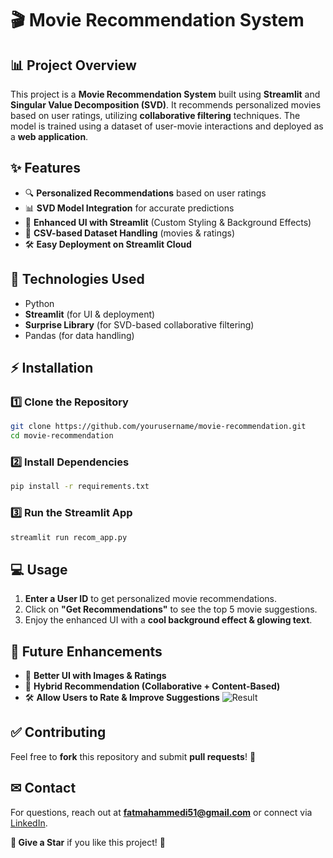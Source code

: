 # 🎬 Movie Recommendation System

## 📊 Project Overview
This project is a **Movie Recommendation System** built using **Streamlit** and **Singular Value Decomposition (SVD)**. It recommends personalized movies based on user ratings, utilizing **collaborative filtering** techniques. The model is trained using a dataset of user-movie interactions and deployed as a **web application**.

## ✨ Features
- 🔍 **Personalized Recommendations** based on user ratings
- 📊 **SVD Model Integration** for accurate predictions
- 🎨 **Enhanced UI with Streamlit** (Custom Styling & Background Effects)
- 💾 **CSV-based Dataset Handling** (movies & ratings)
- 🛠️ **Easy Deployment on Streamlit Cloud**

## 💪 Technologies Used
- Python
- **Streamlit** (for UI & deployment)
- **Surprise Library** (for SVD-based collaborative filtering)
- Pandas (for data handling)

## ⚡ Installation
### 1️⃣ Clone the Repository
```sh
git clone https://github.com/yourusername/movie-recommendation.git
cd movie-recommendation
```
### 2️⃣ Install Dependencies
```sh
pip install -r requirements.txt
```

### 3️⃣ Run the Streamlit App
```sh
streamlit run recom_app.py
```

## 💻 Usage
1. **Enter a User ID** to get personalized movie recommendations.
2. Click on **"Get Recommendations"** to see the top 5 movie suggestions.
3. Enjoy the enhanced UI with a **cool background effect & glowing text**.

## 🌟 Future Enhancements
- 🎉 **Better UI with Images & Ratings**
- 🔄 **Hybrid Recommendation (Collaborative + Content-Based)**
- 🛠️ **Allow Users to Rate & Improve Suggestions**
![Result](https://github.com/fatma20010/movie-recommendation-stystem-using-surprise/blob/main/Capture%20d'%C3%A9cran%202025-02-20%20232700.png?raw=true)

## ✅ Contributing
Feel free to **fork** this repository and submit **pull requests**! 🚀


## ✉ Contact
For questions, reach out at **fatmahammedi51@gmail.com** or connect via [LinkedIn](www.linkedin.com/in/fatmahammedi).


**🌟 Give a Star** if you like this project! 💙

